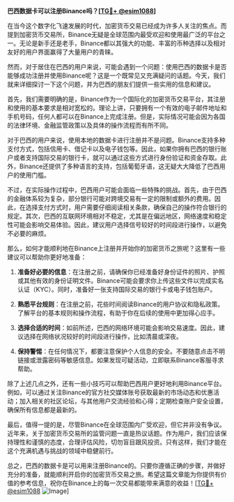 **巴西数据卡可以注册Binance吗？[[TG💪+ @esim1088](https://t.me/s/esim1088)]**

在当今这个数字化飞速发展的时代，加密货币交易已经成为许多人关注的焦点。而提到加密货币交易所，Binance无疑是全球范围内最受欢迎和使用最广泛的平台之一。无论是新手还是老手，Binance都以其强大的功能、丰富的币种选择以及相对友好的用户界面赢得了大量用户的青睐。

然而，对于居住在巴西的用户来说，可能会遇到一个问题：使用巴西的数据卡是否能够成功注册并使用Binance呢？这是一个既常见又充满疑问的话题。今天，我们就来详细探讨一下这个问题，并为巴西的朋友们提供一些实用的信息和建议。

首先，我们需要明确的是，Binance作为一个国际化的加密货币交易平台，其注册和使用的基本要求是相对宽松的。理论上讲，只要拥有一个有效的电子邮件地址和手机号码，任何人都可以在Binance上完成注册。但是，实际情况可能会因为各国的法律环境、金融监管政策以及具体的操作流程而有所不同。

对于巴西的用户来说，使用本地的数据卡进行注册并不是问题。Binance支持多种支付方式，包括信用卡、借记卡以及电子钱包等。因此，如果你拥有巴西的银行账户或者支持国际交易的银行卡，就可以通过这些方式进行身份验证和资金存取。此外，Binance还提供了多种语言的支持，包括葡萄牙语，这无疑大大降低了巴西用户的使用门槛。

不过，在实际操作过程中，巴西用户可能会面临一些特殊的挑战。首先，由于巴西的金融体系较为复杂，部分银行可能对跨境交易有一定的限制或额外的费用。因此，在选择支付方式时，用户需要仔细阅读相关条款，确保自己的操作符合银行的规定。其次，巴西的互联网环境相对不稳定，尤其是在偏远地区，网络速度和稳定性可能会影响交易体验。因此，建议用户选择信号较好的时间段进行操作，以避免不必要的麻烦。

那么，如何才能顺利地在Binance上注册并开始你的加密货币之旅呢？这里有一些建议可以帮助你更好地准备：

1. **准备好必要的信息**：在注册之前，请确保你已经准备好身份证件的照片、护照或其他有效的身份证明文件。Binance可能会要求你上传这些文件以完成实名认证（KYC）。同时，准备好一张支持国际交易的银行卡或电子钱包账户。

2. **熟悉平台规则**：在注册之前，花些时间阅读Binance的用户协议和隐私政策。了解平台的基本规则和操作流程，有助于你在后续的使用中更加得心应手。

3. **选择合适的时间**：如前所述，巴西的网络环境可能会影响交易速度。因此，建议选择在网络状况较好的时间段进行操作，比如清晨或深夜。

4. **保持警惕**：在任何情况下，都要注意保护个人信息的安全。不要随意点击不明链接或泄露密码等敏感信息。如果发现可疑活动，立即联系Binance客服寻求帮助。

除了上述几点之外，还有一些小技巧可以帮助巴西用户更好地利用Binance平台。例如，可以通过关注Binance的官方社交媒体账号获取最新的市场动态和优惠活动；加入相关的社区论坛，与其他用户交流经验和心得；定期检查账户安全设置，确保所有信息都是最新的。

最后，值得一提的是，尽管Binance在全球范围内广受欢迎，但它并非没有争议。近年来，关于加密货币交易所的监管问题一直是热议话题。作为用户，我们应该保持理性和谨慎的态度，合理评估风险，切勿盲目跟风投资。只有这样，我们才能在这个充满机遇与挑战的领域中稳健前行。

总之，巴西的数据卡是可以用来注册Binance的。只要你遵循正确的步骤，并做好充分的准备，就能顺利开启你的加密货币交易之旅。希望这篇文章能为你提供有价值的参考信息，祝你在Binance上的每一次交易都能带来满意的收益！[[TG💪+ @esim1088](https://t.me/s/esim1088) ![Image](https://i.postimg.cc/4NQfJmqS/Snipaste-2025-05-13-00-14-12.png)]